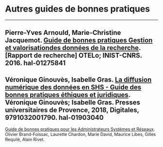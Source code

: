 # Autres guides de bonnes pratiques

---
Pierre-Yves Arnould, Marie-Christine Jacquemot. [Guide de bonnes pratiques Gestion et valorisationdes données de la recherche](https://hal.archives-ouvertes.fr/hal-01275841/document). [Rapport de recherche] OTELo; INIST-CNRS. 2016. hal-01275841
---
Véronique Ginouvès, Isabelle Gras. [La diffusion numérique des données en SHS - Guide des bonnes pratiques éthiques et juridiques](https://hal-amu.archives-ouvertes.fr/hal-01903040). Véronique Ginouvès; Isabelle Gras. Presses universitaires de Provence, 2018, Digitales, 9791032001790. hal-01903040
---
[Guide de bonnes pratiques pour les Administrateurs Systèmes et Réseaux](http://gbp.resinfo.org/). Olivier Brand-Foissac, Laurette Chardon, Marie David, Maurice Libes, Gilles Requilé, Alain Rivet.